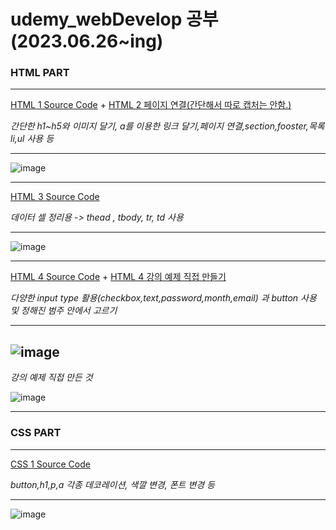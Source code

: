 # udemy_webDevelop 공부 (2023.06.26~ing) 
### HTML PART
***
[HTML 1 Source Code](https://github.com/tember8003/udemy_webDevelop/blob/HTML/HTML1.html) + [HTML 2 페이지 연결(간단해서 따로 캡처는 안함.)](https://github.com/tember8003/udemy_webDevelop/blob/HTML/HTML2.html)

_간단한 h1~h5와 이미지 달기, a를 이용한 링크 달기,페이지 연결,section,fooster,목록 li,ul 사용 등_
***

![image](https://github.com/tember8003/udemy_webDevelop/assets/104021663/c08afa43-5ebd-4846-8464-1fd4aef7736a)
***

[HTML 3 Source Code](https://github.com/tember8003/udemy_webDevelop/blob/HTML/HTML3.html)

_데이터 셀 정리용 -> thead , tbody, tr, td 사용_
***

![image](https://github.com/tember8003/udemy_webDevelop/assets/104021663/587142f3-4b6e-4a69-b9da-8e71bc154a82)

***

[HTML 4 Source Code](https://github.com/tember8003/udemy_webDevelop/blob/HTML/HTML4.html) + [HTML 4 강의 예제 직접 만들기](https://github.com/tember8003/udemy_webDevelop/blob/HTML/HTML5.html)

_다양한 input type 활용(checkbox,text,password,month,email) 과 button 사용 및 정해진 범주 안에서 고르기_
***
![image](https://github.com/tember8003/udemy_webDevelop/assets/104021663/3405a5f0-c41a-4aa6-8b98-e9982f88260e)
---
_강의 예제 직접 만든 것_


![image](https://github.com/tember8003/udemy_webDevelop/assets/104021663/59d41cdc-600e-4a07-a35a-aae29c369ee0)

***
### CSS PART
***
[CSS 1 Source Code](https://github.com/tember8003/udemy_webDevelop/blob/CSS/app.css)

_button,h1,p,a 각종 데코레이션, 색깔 변경, 폰트 변경 등_
***

![image](https://github.com/tember8003/udemy_webDevelop/assets/104021663/736f6399-fc28-4822-bd88-931f9cef0d82)

